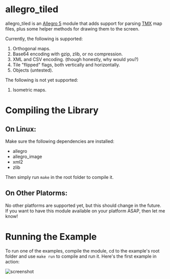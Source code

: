 allegro\_tiled
==============

allegro\_tiled is an [Allegro 5](http://alleg.sourceforge.net/) module that adds support for parsing [TMX](https://github.com/bjorn/tiled/wiki/TMX-Map-Format) map files, plus some helper methods for drawing them to the screen.

Currently, the following is supported:

1. Orthogonal maps.
2. Base64 encoding with gzip, zlib, or no compression.
3. XML and CSV encoding. (though honestly, why would you?)
4. Tile "flipped" flags, both vertically and horizontally.
5. Objects (untested).

The following is not yet supported:

1. Isometric maps.

Compiling the Library
=====================

On Linux:
---------

Make sure the following dependencies are installed:

 * allegro
 * allegro\_image
 * xml2
 * zlib

Then simply run `make` in the root folder to compile it.

On Other Platorms:
------------------

No other platforms are supported yet, but this should change in the future. If you want to have this module available on your platform ASAP, then let me know!

Running the Example
===================

To run one of the examples, compile the module, cd to the example's root folder and use `make run` to compile and run it. Here's the first example in action:

![screenshot](https://github.com/dradtke/Allegro-Tiled/raw/master/example/ex1/screenshot.png)
